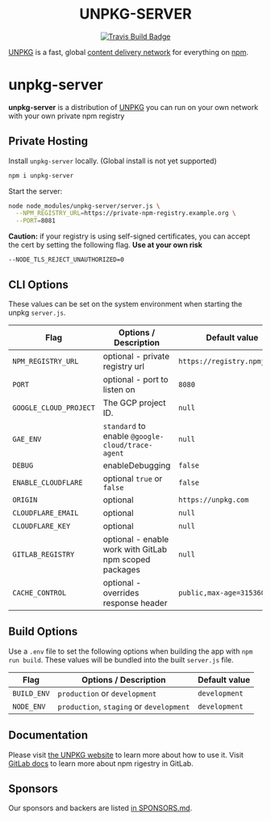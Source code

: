 <h1 align="center">UNPKG-SERVER</h1>

<p align="center">
  <a title="Travis Build" href="https://travis-ci.org/mjackson/unpkg">
    <img alt="Travis Build Badge" src="https://img.shields.io/travis/mjackson/unpkg/master.svg?style=flat-square" />
  </a>
</p>

[UNPKG](https://unpkg.com) is a fast, global [content delivery network](https://en.wikipedia.org/wiki/Content_delivery_network) for everything on [npm](https://www.npmjs.com/).

# unpkg-server

**unpkg-server** is a distribution of [UNPKG](https://unpkg.com) you can run on your own network with your own private npm registry

## Private Hosting

Install `unpkg-server` locally. (Global install is not yet supported)

```sh
npm i unpkg-server
```

Start the server:

```sh
node node_modules/unpkg-server/server.js \
  --NPM_REGISTRY_URL=https://private-npm-registry.example.org \
  --PORT=8081
```

**Caution:** if your registry is using self-signed certificates, you can accept the cert by setting the following flag.
**Use at your own risk**

`--NODE_TLS_REJECT_UNAUTHORIZED=0`

## CLI Options

These values can be set on the system environment when starting the unpkg `server.js`.

| Flag                   | Options / Description                                  | Default value                |
| ---------------------- | ------------------------------------------------------ | ---------------------------- |
| `NPM_REGISTRY_URL`     | optional - private registry url                        | `https://registry.npmjs.org` |
| `PORT`                 | optional - port to listen on                           | `8080`                       |
| `GOOGLE_CLOUD_PROJECT` | The GCP project ID.                                    | `null`                       |
| `GAE_ENV`              | `standard` to enable `@google-cloud/trace-agent`       | `null`                       |
| `DEBUG`                | enableDebugging                                        | `false`                      |
| `ENABLE_CLOUDFLARE`    | optional `true` or `false`                             | `false`                      |
| `ORIGIN`               | optional                                               | `https://unpkg.com`          |
| `CLOUDFLARE_EMAIL`     | optional                                               | `null`                       |
| `CLOUDFLARE_KEY`       | optional                                               | `null`                       |
| `GITLAB_REGISTRY`      | optional - enable work with GitLab npm scoped packages | `null`                       |
| `CACHE_CONTROL`        | optional - overrides response header                   | `public,max-age=31536000`    |

## Build Options

Use a `.env` file to set the following options when building the app with `npm run build`. These values will be bundled into the built `server.js` file.

| Flag        | Options / Description                    | Default value |
| ----------- | ---------------------------------------- | ------------- |
| `BUILD_ENV` | `production` or `development`            | `development` |
| `NODE_ENV`  | `production`, `staging` or `development` | `development` |

## Documentation

Please visit [the UNPKG website](https://unpkg.com) to learn more about how to use it.
Visit [GitLab docs](https://docs.gitlab.com/ee/api/packages/npm.html) to learn more about npm rigestry in GitLab.

## Sponsors

Our sponsors and backers are listed [in SPONSORS.md](SPONSORS.md).
